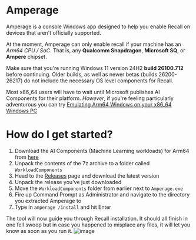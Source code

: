 # Amperage
Amperage is a console Windows app designed to help you enable Recall on devices that aren't officially supported.

At the moment, Amperage can only enable recall if your machine has an _Arm64 CPU / SoC_. That is, any **Qualcomm Snapdragon**, **Microsoft SQ**, or **Ampere** chipset.

Make sure that you're running Windows 11 version 24H2 **build 26100.712** before continuing. Older builds, as well as newer betas (builds 26200-26217) do not include the necessary OS level components for Recall.

Most x86_64 users will have to wait until Microsoft publishes AI Components for their platform. _However_, if you're feeling particularly adventurous you can try [Emulating Arm64 Windows on your x86_64 Windows PC](https://github.com/thebookisclosed/AmperageKit/blob/main/ArmOnX86_64.md)

# How do I get started?
1) Download the AI Components (Machine Learning workloads) for Arm64 from [here](https://archive.org/details/windows-workloads-0.3.252.0-arm-64.7z)
2) Unpack the contents of the 7z archive to a folder called `WorkloadComponents`
3) Head to the [Releases](https://github.com/thebookisclosed/AmperageKit/releases) page and download the latest version
4) Unpack the release you've just downloaded
5) Move the `WorkloadComponents` folder from earlier next to `Amperage.exe`
6) Fire up Command Prompt as Administrator and navigate to the directory you extracted Amperage to
7) Type in `amperage /install` and hit Enter

The tool will now guide you through Recall installation. It should all finish in one fell swoop but in case you happened to misplace any files, it will let you know as soon as you run it.
![image](https://github.com/thebookisclosed/AmperageKit/assets/13197516/722ffccb-3c16-4d3e-bf4c-b959d01588e3)
